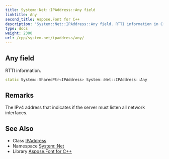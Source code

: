 ```yaml
---
title: System::Net::IPAddress::Any field
linktitle: Any
second_title: Aspose.Font for C++
description: 'System::Net::IPAddress::Any field. RTTI information in C++.'
type: docs
weight: 2300
url: /cpp/system.net/ipaddress/any/
---
```

## Any field


RTTI information.

```cpp
static System::SharedPtr<IPAddress> System::Net::IPAddress::Any
```

## Remarks


The IPv4 address that indicates if the server must listen all network interfaces. 
## See Also

* Class [IPAddress](../)
* Namespace [System::Net](../../)
* Library [Aspose.Font for C++](../../../)

